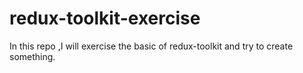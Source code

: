 # redux-toolkit-exercise
In this repo ,I will exercise the basic of redux-toolkit and try to create something.
